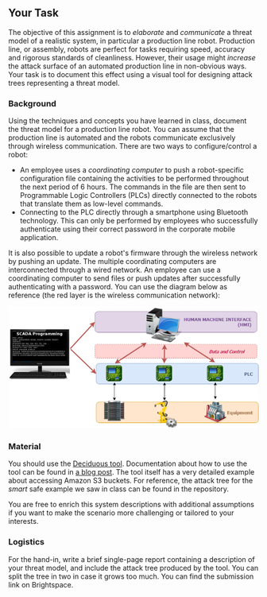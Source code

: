 ## Your Task

The objective of this assignment is to _elaborate_ and _communicate_ a threat model of a realistic system, in particular a production line robot.
Production line, or assembly, robots are perfect for tasks requiring speed, accuracy and rigorous standards of cleanliness.
However, their usage might _increase_ the attack surface of an automated production line in non-obvious ways.
Your task is to document this effect using a visual tool for designing attack trees representing a threat model.

### Background

Using the techniques and concepts you have learned in class, document the threat model for a production line robot. You can assume that the production line is automated and the robots communicate exclusively through wireless communication. There are two ways to configure/control a robot:
 * An employee uses a _coordinating computer_ to push a robot-specific configuration file containing the activities to be performed throughout the next period of 6 hours. The commands in the file are then sent to Programmable Logic Controllers (PLCs) directly connected to the robots that translate them as low-level commands.
 * Connecting to the PLC directly through a smartphone using Bluetooth technology. This can only be performed by employees who successfully authenticate using their correct password in the corporate mobile application.

It is also possible to update a robot's firmware through the wireless network by pushing an update.
The multiple coordinating computers are interconnected through a wired network. An employee can use a coordinating computer to send files or push updates after successfully authenticating with a password. You can use the diagram below as reference (the red layer is the wireless communication network):

![A SCADA control system. Image credit to DPS Telecom](scadasys.png)

### Material

You should use the [Deciduous tool](https://www.deciduous.app/). Documentation about how to use the tool can be found in [a blog post](https://swagitda.com/blog/posts/deciduous-attack-tree-app/).
The tool itself has a very detailed example about accessing Amazon S3 buckets. For reference, the attack tree for the _smart_ safe example we saw in class can be found in the repository.

You are free to enrich this system descriptions with additional assumptions if you want to make the scenario more challenging or tailored to your interests.

### Logistics

For the hand-in, write a brief single-page report containing a description of your threat model, and include the attack tree produced by the tool.
You can split the tree in two in case it grows too much. You can find the submission link on Brightspace.
